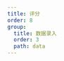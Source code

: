 ```yaml
---
title: 评分
order: 8
group:
  title: 数据录入
  order: 3
  path: data
---
```


<code src="../demo/Rate.jsx"></code>
<API src="../src/Rate.tsx"></API>
